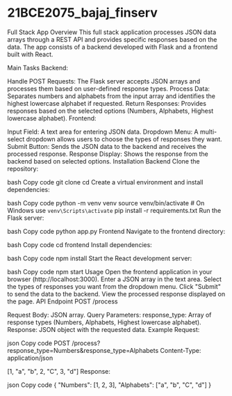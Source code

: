 # 21BCE2075_bajaj_finserv

Full Stack App
Overview
This full stack application processes JSON data arrays through a REST API and provides specific responses based on the data. The app consists of a backend developed with Flask and a frontend built with React.

Main Tasks
Backend:

Handle POST Requests: The Flask server accepts JSON arrays and processes them based on user-defined response types.
Process Data: Separates numbers and alphabets from the input array and identifies the highest lowercase alphabet if requested.
Return Responses: Provides responses based on the selected options (Numbers, Alphabets, Highest lowercase alphabet).
Frontend:

Input Field: A text area for entering JSON data.
Dropdown Menu: A multi-select dropdown allows users to choose the types of responses they want.
Submit Button: Sends the JSON data to the backend and receives the processed response.
Response Display: Shows the response from the backend based on selected options.
Installation
Backend
Clone the repository:

bash
Copy code
git clone <repository-url>
cd <repository-directory>
Create a virtual environment and install dependencies:

bash
Copy code
python -m venv venv
source venv/bin/activate  # On Windows use `venv\Scripts\activate`
pip install -r requirements.txt
Run the Flask server:

bash
Copy code
python app.py
Frontend
Navigate to the frontend directory:

bash
Copy code
cd frontend
Install dependencies:

bash
Copy code
npm install
Start the React development server:

bash
Copy code
npm start
Usage
Open the frontend application in your browser (http://localhost:3000).
Enter a JSON array in the text area.
Select the types of responses you want from the dropdown menu.
Click "Submit" to send the data to the backend.
View the processed response displayed on the page.
API Endpoint
POST /process

Request Body: JSON array.
Query Parameters:
response_type: Array of response types (Numbers, Alphabets, Highest lowercase alphabet).
Response: JSON object with the requested data.
Example
Request:

json
Copy code
POST /process?response_type=Numbers&response_type=Alphabets
Content-Type: application/json

[1, "a", "b", 2, "C", 3, "d"]
Response:

json
Copy code
{
  "Numbers": [1, 2, 3],
  "Alphabets": ["a", "b", "C", "d"]
}
